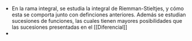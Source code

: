 - En la rama integral, se estudia la integral de Riemman-Stieltjes, y cómo esta se comporta junto con definciones anteriores. Además se estudian sucesiones de funciones, las cuales tienen mayores posibilidades que las sucesiones presentadas en el [[Diferencial]]
-